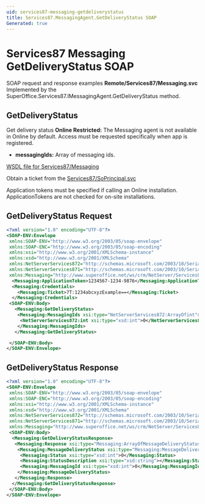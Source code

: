 ```yaml
---
uid: services87-messaging-getdeliverystatus
title: Services87.MessagingAgent.GetDeliveryStatus SOAP
Generated: true
---
```


# Services87 Messaging GetDeliveryStatus SOAP

SOAP request and response examples **Remote/Services87/Messaging.svc**
Implemented by the <see cref="M:SuperOffice.Services87.IMessagingAgent.GetDeliveryStatus">SuperOffice.Services87.IMessagingAgent.GetDeliveryStatus</see> method.

## GetDeliveryStatus

Get delivery status
<para /><b>Online Restricted:</b> The Messaging agent is not available in Online by default. Access must be requested specifically when app is registered.

* **messagingIds:** Array of messaging ids.



[WSDL file for Services87/Messaging](../Services87-Messaging.md)

Obtain a ticket from the [Services87/SoPrincipal.svc](../SoPrincipal/index.md)

Application tokens must be specified if calling an Online installation. ApplicationTokens are not checked for on-site installations.

## GetDeliveryStatus Request

```xml
<?xml version="1.0" encoding="UTF-8"?>
<SOAP-ENV:Envelope
 xmlns:SOAP-ENV="http://www.w3.org/2003/05/soap-envelope"
 xmlns:SOAP-ENC="http://www.w3.org/2003/05/soap-encoding"
 xmlns:xsi="http://www.w3.org/2001/XMLSchema-instance"
 xmlns:xsd="http://www.w3.org/2001/XMLSchema"
 xmlns:NetServerServices872="http://schemas.microsoft.com/2003/10/Serialization/Arrays"
 xmlns:NetServerServices871="http://schemas.microsoft.com/2003/10/Serialization/"
 xmlns:Messaging="http://www.superoffice.net/ws/crm/NetServer/Services87">
  <Messaging:ApplicationToken>1234567-1234-9876</Messaging:ApplicationToken>
  <Messaging:Credentials>
    <Messaging:Ticket>7T:1234abcxyzExample==</Messaging:Ticket>
  </Messaging:Credentials>
 <SOAP-ENV:Body>
   <Messaging:GetDeliveryStatus>
    <Messaging:MessagingIds xsi:type="NetServerServices872:ArrayOfint">
     <NetServerServices872:int xsi:type="xsd:int">0</NetServerServices872:int>
    </Messaging:MessagingIds>
   </Messaging:GetDeliveryStatus>

 </SOAP-ENV:Body>
</SOAP-ENV:Envelope>

```


## GetDeliveryStatus Response

```xml
<?xml version="1.0" encoding="UTF-8"?>
<SOAP-ENV:Envelope
 xmlns:SOAP-ENV="http://www.w3.org/2003/05/soap-envelope"
 xmlns:SOAP-ENC="http://www.w3.org/2003/05/soap-encoding"
 xmlns:xsi="http://www.w3.org/2001/XMLSchema-instance"
 xmlns:xsd="http://www.w3.org/2001/XMLSchema"
 xmlns:NetServerServices872="http://schemas.microsoft.com/2003/10/Serialization/Arrays"
 xmlns:NetServerServices871="http://schemas.microsoft.com/2003/10/Serialization/"
 xmlns:Messaging="http://www.superoffice.net/ws/crm/NetServer/Services87">
 <SOAP-ENV:Body>
  <Messaging:GetDeliveryStatusResponse>
   <Messaging:Response xsi:type="Messaging:ArrayOfMessageDeliveryStatus">
    <Messaging:MessageDeliveryStatus xsi:type="Messaging:MessageDeliveryStatus">
     <Messaging:Status xsi:type="xsd:int">0</Messaging:Status>
     <Messaging:StatusDescription xsi:type="xsd:string"></Messaging:StatusDescription>
     <Messaging:MessagingId xsi:type="xsd:int">0</Messaging:MessagingId>
    </Messaging:MessageDeliveryStatus>
   </Messaging:Response>
  </Messaging:GetDeliveryStatusResponse>
 </SOAP-ENV:Body>
</SOAP-ENV:Envelope>

```


